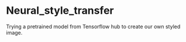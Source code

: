 # Neural_style_transfer
Trying a pretrained model from Tensorflow hub to create our own styled image.
